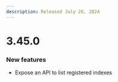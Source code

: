 ```yaml
---
description: Released July 26, 2024
---
```


# 3.45.0

### New features

* Expose an API to list registered indexes

